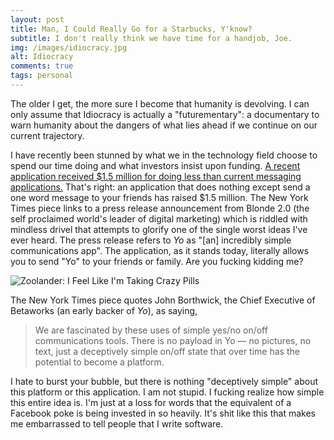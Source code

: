 ```yaml
---
layout: post
title: Man, I Could Really Go for a Starbucks, Y'know?
subtitle: I don't really think we have time for a handjob, Joe.
img: /images/idiocracy.jpg
alt: Idiocracy
comments: true
tags: personal
---
```


The older I get, the more sure I become that humanity is devolving. I can only assume that Idiocracy is actually a "futurementary": a documentary to warn humanity about the dangers of what lies ahead if we continue on our current trajectory.

I have recently been stunned by what we in the technology field choose to spend our time doing and what investors insist upon funding. [A recent application received $1.5 million for doing less than current messaging applications.](http://nyti.ms/1ldavIi) That's right: an application that does nothing except send a one word message to your friends has raised $1.5 million. The New York Times piece links to a press release announcement from Blonde 2.0 (the self proclaimed world's leader of digital marketing) which is riddled with mindless drivel that attempts to glorify one of the single worst ideas I've ever heard. The press release refers to *Yo* as "[an] incredibly simple communications app". The application, as it stands today, literally allows you to send "Yo" to your friends or family. Are you fucking kidding me?

![Zoolander: I Feel Like I'm Taking Crazy Pills](https://dl.dropboxusercontent.com/u/749855/Zoolander_Crazy_Pills.gif "Zoolander")

The New York Times piece quotes John Borthwick, the Chief Executive of Betaworks (an early backer of *Yo*), as saying,

> We are fascinated by these uses of simple yes/no on/off communications tools. There is no payload in Yo — no pictures, no text, just a deceptively simple on/off state that over time has the potential to become a platform.

I hate to burst your bubble, but there is nothing "deceptively simple" about this platform or this application. I am not stupid. I fucking realize how simple this entire idea is. I'm just at a loss for words that the equivalent of a Facebook poke is being invested in so heavily. It's shit like this that makes me embarrassed to tell people that I write software.